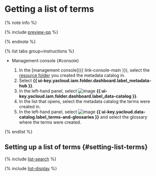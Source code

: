 # Getting a list of terms


{% note info %}

{% include [preview-pp](../../../_includes/preview-pp.md) %}

{% endnote %}


{% list tabs group=instructions %}

- Management console {#console}

  1. In the [management console]({{ link-console-main }}), select the [resource folder](../../../resource-manager/concepts/resources-hierarchy.md#folder) you created the metadata catalog in.
  1. Select **{{ ui-key.yacloud.iam.folder.dashboard.label_metadata-hub }}**.
  1. In the left-hand panel, select ![image](../../../_assets/console-icons/folder-magnifier.svg) **{{ ui-key.yacloud.iam.folder.dashboard.label_data-catalog }}**.
  1. In the list that opens, select the metadata catalog the terms were created in.
  1. In the left-hand panel, select ![image](../../../_assets/console-icons/book.svg) **{{ ui-key.yacloud.data-catalog.label_terms-and-glossaries }}** and select the glossary where the terms were created.

{% endlist %}

## Setting up a list of terms {#setting-list-terms}

{% include [list-search](../../../_includes/metadata-hub/search-sort-list-terms.md) %}

{% include [list-display](../../../_includes/metadata-hub/display-columns.md) %}
